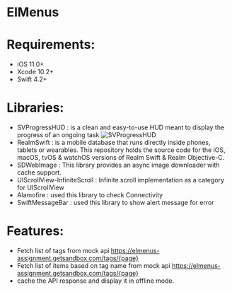 # ElMenus

# Requirements:

- iOS 11.0+ 
- Xcode 10.2+
- Swift 4.2+

# Libraries:

- SVProgressHUD : is a clean and easy-to-use HUD meant to display the progress of an ongoing task
![SVProgressHUD](http://f.cl.ly/items/2G1F1Z0M0k0h2U3V1p39/SVProgressHUD.gif)
- RealmSwift : is a mobile database that runs directly inside phones, tablets or wearables. This repository holds the source code for the iOS, macOS, tvOS & watchOS versions of Realm Swift & Realm Objective-C.
- SDWebImage : This library provides an async image downloader with cache support.
- UIScrollView-InfiniteScroll : Infinite scroll implementation as a category for UIScrollView
- Alamofire : used this library to check Connectivity
- SwiftMessageBar : used this library to show alert message for error

# Features:

- Fetch list of tags from mock api https://elmenus-assignment.getsandbox.com/tags/{page}
- Fetch list of items based on tag name from mock api https://elmenus-assignment.getsandbox.com/tags/{page}
- cache the API response and display it in offline mode.
